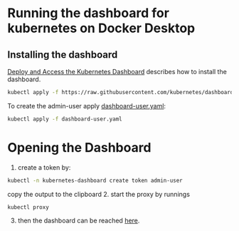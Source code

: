 # Running the dashboard for kubernetes on Docker Desktop

## Installing the dashboard
[Deploy and Access the Kubernetes Dashboard](https://kubernetes.io/docs/tasks/access-application-cluster/web-ui-dashboard/) describes how to install the dashboard.
```bash
kubectl apply -f https://raw.githubusercontent.com/kubernetes/dashboard/v2.7.0/aio/deploy/recommended.yaml
```

To create the admin-user apply [dashboard-user.yaml](dashboard-user.yaml):
```bash
kubectl apply -f dashboard-user.yaml
```

# Opening the Dashboard

1. create a token by:
```bash
kubectl -n kubernetes-dashboard create token admin-user
```
copy the output to the clipboard
2. start the proxy by runnings
```bash
kubectl proxy
```

3. then the dashboard can be reached [here](http://localhost:8001/api/v1/namespaces/kubernetes-dashboard/services/https:kubernetes-dashboard:/proxy/).